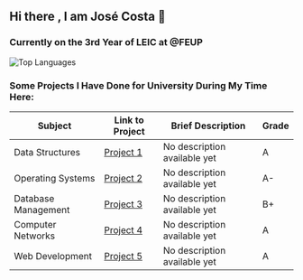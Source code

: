 ## Hi there , I am José Costa 👋

### Currently on the 3rd Year of LEIC at @FEUP

<!-- ![GitHub Stats](https://github-readme-stats.vercel.app/api?username=JoseCostaUni&show_icons=true&theme=radical)-->
![Top Languages](https://github-readme-stats.vercel.app/api/top-langs/?username=JoseCostaUni&layout=compact&theme=radical)


### Some Projects I Have Done for University During My Time Here:

| Subject               | Link to Project                                        | Brief Description               | Grade |
|-----------------------|-------------------------------------------------------|---------------------------------|-------|
| Data Structures       | [Project 1](https://github.com/JoseCostaUni/project1) | No description available yet    | A     |
| Operating Systems     | [Project 2](https://github.com/JoseCostaUni/project2) | No description available yet    | A-    |
| Database Management    | [Project 3](https://github.com/JoseCostaUni/project3) | No description available yet    | B+    |
| Computer Networks     | [Project 4](https://github.com/JoseCostaUni/project4) | No description available yet    | A     |
| Web Development       | [Project 5](https://github.com/JoseCostaUni/project5) | No description available yet    | A     |



<!--**
**JoseCostaUni/JoseCostaUni** is a ✨ _special_ ✨ repository because its `README.md` (this file) appears on your GitHub profile.

Here are some ideas to get you started:

- 🔭 I’m currently working on ...
- 🌱 I’m currently learning ...
- 👯 I’m looking to collaborate on ...
- 🤔 I’m looking for help with ...
- 💬 Ask me about ...
- 📫 How to reach me: ...
- 😄 Pronouns: ...
- ⚡ Fun fact: ...
-->
